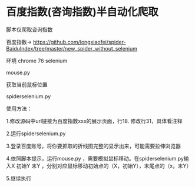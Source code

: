 # 百度指数(咨询指数)半自动化爬取

脚本仅爬取咨询指数

百度指数-> https://github.com/longxiaofei/spider-BaiduIndex/tree/master/new_spider_without_selenium

环境  chrome 76 selenium

mouse.py 

获取当前鼠标位置 

spiderselenium.py

使用方法：

1.修改源码中url链接为百度指数xxx的展示页面，行18.
  修改行31，具体看注释
  
2.运行spiderselenium.py

3.登录百度账号，将你要抓取的折线图完整的显示出来，可能需要拉伸浏览器

4.依照脚本提示，运行mouse.py ，需要模拟鼠标移动。在spiderselenium.py输入X 初始Y 末Y ，分别对应鼠标移动初始点的（X，初始Y），末尾点的（x，末Y）

5.继续执行




 
